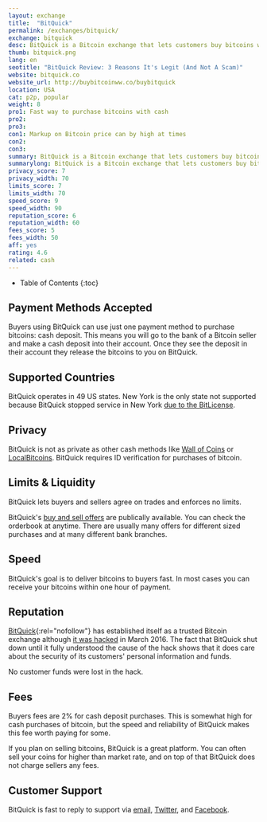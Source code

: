 ```yaml
---
layout: exchange
title:  "BitQuick"
permalink: /exchanges/bitquick/
exchange: bitquick
desc: BitQuick is a Bitcoin exchange that lets customers buy bitcoins with cash via cash deposit. 
thumb: bitquick.png
lang: en
seotitle: "BitQuick Review: 3 Reasons It's Legit (And Not A Scam)"
website: bitquick.co
website_url: http://buybitcoinww.co/buybitquick
location: USA
cat: p2p, popular
weight: 8
pro1: Fast way to purchase bitcoins with cash
pro2: 
pro3: 
con1: Markup on Bitcoin price can by high at times
con2: 
con3:
summary: BitQuick is a Bitcoin exchange that lets customers buy bitcoins with cash via cash deposit.
summarylong: BitQuick is a Bitcoin exchange that lets customers buy bitcoins with cash via cash deposit.  
privacy_score: 7
privacy_width: 70
limits_score: 7
limits_width: 70
speed_score: 9
speed_width: 90
reputation_score: 6
reputation_width: 60
fees_score: 5
fees_width: 50
aff: yes
rating: 4.6
related: cash
---
```




* Table of Contents
{:toc}

## Payment Methods Accepted

Buyers using BitQuick can use just one payment method to purchase bitcoins: cash deposit. This means you will go to the bank of a Bitcoin seller and make a cash deposit into their account. Once they see the deposit in their account they release the bitcoins to you on BitQuick. 

## Supported Countries

BitQuick operates in 49 US states. New York is the only state not supported because BitQuick stopped service in New York [due to the BitLicense](https://bitcoinmagazine.com/articles/bitquick-local-bitcoins-terminate-service-ny-due-bitlicense-compliance-costs-1439414074). 

## Privacy

BitQuick is not as private as other cash methods like [Wall of Coins](/exchanges/wall-of-coins/) or [LocalBitcoins](/exchanges/localbitcoins/). BitQuick requires ID verification for purchases of bitcoin. 

## Limits & Liquidity

BitQuick lets buyers and sellers agree on trades and enforces no limits. 

BitQuick's [buy and sell offers](https://www.bitquick.co/buy) are publically available. You can check the orderbook at anytime. There are usually many offers for different sized purchases and at many different bank branches. 

## Speed

BitQuick's goal is to deliver bitcoins to buyers fast. In most cases you can receive your bitcoins within one hour of payment. 

## Reputation

[BitQuick](http://buybitcoinww.co/buybitquick){:rel="nofollow"}  has established itself as a trusted Bitcoin exchange although [it was hacked](http://www.coindesk.com/bitcoin-trading-platform-bitquick-taken-offline-after-server-attack/) in March 2016. The fact that BitQuick shut down until it fully understood the cause of the hack shows that it does care about the security of its customers' personal information and funds. 

No customer funds were lost in the hack. 

## Fees

Buyers fees are 2% for cash deposit purchases. This is somewhat high for cash purchases of bitcoin, but the speed and reliability of BitQuick makes this fee worth paying for some. 

If you plan on selling bitcoins, BitQuick is a great platform. You can often sell your coins for higher than market rate, and on top of that BitQuick does not charge sellers any fees. 

## Customer Support

BitQuick is fast to reply to support via [email](https://www.bitquick.co/contact.php), [Twitter](https://twitter.com/bitquickco), and [Facebook](https://www.facebook.com/bitquickco). 